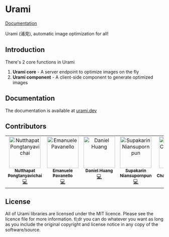 # Urami

[Documentation](https://urami.dev)

Urami (浦見), automatic image optimization for all!

## Introduction

There's 2 core functions in Urami

1. **Urami core** - A server endpoint to optimize images on the fly
2. **Urami component** - A client-side component to generate optimized images

## Documentation

The documentation is available at [urami.dev](https://urami.dev)

## Contributors

<!-- ALL-CONTRIBUTORS-LIST:START - Do not remove or modify this section -->
<!-- prettier-ignore-start -->
<!-- markdownlint-disable -->
<table>
  <tbody>
    <tr>
      <td align="center" valign="top" width="14.28%"><a href="http://leomotors.me"><img src="https://avatars.githubusercontent.com/u/59821765?v=4?s=100" width="100px;" alt="Nutthapat Pongtanyavichai"/><br /><sub><b>Nutthapat Pongtanyavichai</b></sub></a><br /><a href="#code-Leomotors" title="Code">💻</a></td>
      <td align="center" valign="top" width="14.28%"><a href="https://github.com/epavanello"><img src="https://avatars.githubusercontent.com/u/47756116?v=4?s=100" width="100px;" alt="Emanuele Pavanello"/><br /><sub><b>Emanuele Pavanello</b></sub></a><br /><a href="#code-epavanello" title="Code">💻</a></td>
      <td align="center" valign="top" width="14.28%"><a href="https://dan.onl"><img src="https://avatars.githubusercontent.com/u/27079662?v=4?s=100" width="100px;" alt="Daniel Huang"/><br /><sub><b>Daniel Huang</b></sub></a><br /><a href="#code-cubedhuang" title="Code">💻</a></td>
      <td align="center" valign="top" width="14.28%"><a href="https://peam.work"><img src="https://avatars.githubusercontent.com/u/50145654?v=4?s=100" width="100px;" alt="Supakarin Niansupornpun"/><br /><sub><b>Supakarin Niansupornpun</b></sub></a><br /><a href="#code-peam1146" title="Code">💻</a></td>
      <td align="center" valign="top" width="14.28%"><a href="https://github.com/runyasak"><img src="https://avatars.githubusercontent.com/u/6861191?v=4?s=100" width="100px;" alt="Runyasak Chaengnaimuang"/><br /><sub><b>Runyasak Chaengnaimuang</b></sub></a><br /><a href="#doc-runyasak" title="Documentation">📖</a></td>
    </tr>
  </tbody>
</table>

<!-- markdownlint-restore -->
<!-- prettier-ignore-end -->

<!-- ALL-CONTRIBUTORS-LIST:END -->

## License

All of Urami libraries are licensed under the MIT licence. Please see the licence file for more information. tl;dr you can do whatever you want as long as you include the original copyright and license notice in any copy of the software/source.
